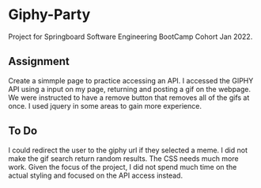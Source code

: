 # Giphy-Party
Project for Springboard Software Engineering BootCamp Cohort Jan 2022. 

## Assignment
Create a simmple page to practice accessing an API. I accessed the GIPHY API using a input on my page, returning and posting a gif on the webpage. We were instructed to have a remove button that removes all of the gifs at once. I used jquery in some areas to gain more experience. 

## To Do
I could redirect the user to the giphy url if they selected a meme. I did not make the gif search return random results. The CSS needs much more work. Given the focus of the project, I did not spend much time on the actual styling and focused on the API access instead.
